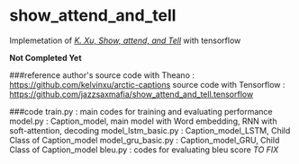 # show_attend_and_tell
Implemetation of [*K. Xu, Show, attend, and Tell*](http://arxiv.org/abs/1502.03044) with tensorflow

**Not Completed Yet**

###reference
author's source code with Theano : https://github.com/kelvinxu/arctic-captions
source code with Tensorflow : https://github.com/jazzsaxmafia/show_attend_and_tell.tensorflow

###code
train.py : main codes for training and evaluating performance
model.py : Caption_model, main model with Word embedding, RNN with soft-attention, decoding
model_lstm_basic.py : Caption_model_LSTM, Child Class of Caption_model
model_gru_basic.py : Caption_model_GRU, Child Class of Caption_model
bleu.py : codes for evaluating bleu score *TO FIX*
